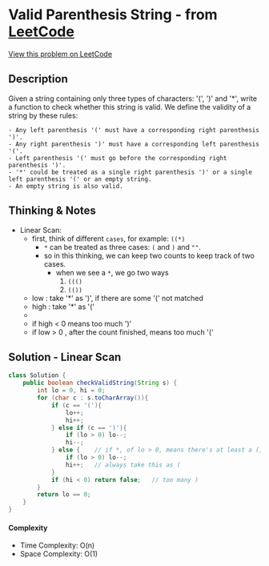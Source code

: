 # Valid Parenthesis String - from [LeetCode](https://leetcode.com)
[View this problem on LeetCode](https://leetcode.com/problems/valid-parenthesis-string/)

## Description
 Given a string containing only three types of characters: '(', ')' and '*', write a function to check whether this string is valid. We define the validity of a string by these rules:

    - Any left parenthesis '(' must have a corresponding right parenthesis ')'.
    - Any right parenthesis ')' must have a corresponding left parenthesis '('.
    - Left parenthesis '(' must go before the corresponding right parenthesis ')'.
    - '*' could be treated as a single right parenthesis ')' or a single left parenthesis '(' or an empty string.
    - An empty string is also valid.

## Thinking & Notes
* Linear Scan:
  - first, think of different `cases`, for example: `((*)`
    - `*` can be treated as three cases: `(` and `)` and `""`.
    - so in this thinking, we can keep two counts to keep track of two cases.
      - when we see a `*`, we go two ways
        1. `((()`
        2. `(())`
  - low : take '*' as ')', if there are some '(' not matched
  - high : take '*' as '('
  - 
  - if high < 0 means too much ')'
  - if low > 0 , after the count finished, means too much '('

## Solution - Linear Scan
```java
class Solution {
    public boolean checkValidString(String s) {
        int lo = 0, hi = 0;
        for (char c : s.toCharArray()){
            if (c == '('){
                lo++;
                hi++;
            } else if (c == ')'){
                if (lo > 0) lo--;
                hi--;
            } else {    // if *, of lo > 0, means there's at least a (, then take this * as ), so minus 1
                if (lo > 0) lo--;
                hi++;   // always take this as (
            }
            if (hi < 0) return false;   // too many )
        }
        return lo == 0;
    }
}
```
#### Complexity
* Time Complexity: O(n)
* Space Complexity: O(1)
